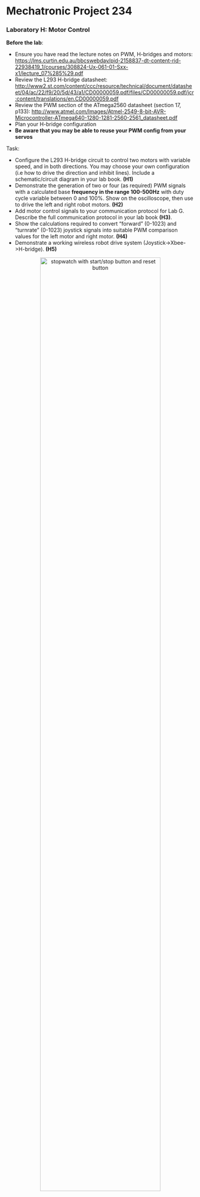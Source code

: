 # Mechatronic Project 234

### Laboratory H: Motor Control

**Before the lab**:
- Ensure you have read the lecture notes on PWM, H-bridges and motors: https://lms.curtin.edu.au/bbcswebdav/pid-2158837-dt-content-rid-22938419_1/courses/308824-Ux-061-01-Sxx-x1/lecture_07%285%29.pdf
- Review the L293 H-bridge datasheet: http://www2.st.com/content/ccc/resource/technical/document/datasheet/04/ac/22/f9/20/5d/43/a1/CD00000059.pdf/files/CD00000059.pdf/jcr:content/translations/en.CD00000059.pdf
- Review the PWM section of the ATmega2560 datasheet (section 17, p133): http://www.atmel.com/Images/Atmel-2549-8-bit-AVR-Microcontroller-ATmega640-1280-1281-2560-2561_datasheet.pdf
- Plan your H-bridge configuration
- **Be aware that you may be able to reuse your PWM config from your servos**

Task:
- Configure the L293 H-bridge circuit to control two motors with variable speed, and in both directions. You may choose your own configuration (i.e how to drive the direction and inhibit lines). Include a schematic/circuit diagram in your lab book. **(H1)**
- Demonstrate the generation of two or four (as required) PWM signals with a calculated base **frequency in the range 100-500Hz** with duty cycle variable between 0 and 100%. Show on the
oscilloscope, then use to drive the left and right robot motors. **(H2)**
- Add motor control signals to your communication protocol for Lab G. Describe the full communication protocol in your lab book **(H3)**.
- Show the calculations required to convert “forward” (0-1023) and “turnrate” (0-1023) joystick signals into suitable PWM comparison values for the left motor and right motor. **(H4)**
- Demonstrate a working wireless robot drive system (Joystick->Xbee->H-bridge). **(H5)**

<p align="center"> <img src="https://github.com/mxeng/mcp-docs/blob/master/labs/robot_drive.png" alt="stopwatch with start/stop button and reset button" width="80%"> </p>
